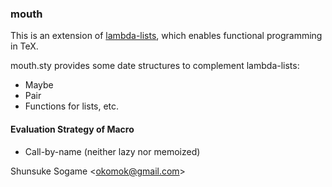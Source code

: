 ### mouth

This is an extension of [lambda-lists](https://www.ctan.org/tex-archive/macros/generic/lambda-lists "lambda-lists"),
which enables functional programming in TeX.

mouth.sty provides some date structures to complement lambda-lists:

* Maybe
* Pair
* Functions for lists, etc.

#### Evaluation Strategy of Macro

* Call-by-name (neither lazy nor memoized)


Shunsuke Sogame <<okomok@gmail.com>>
